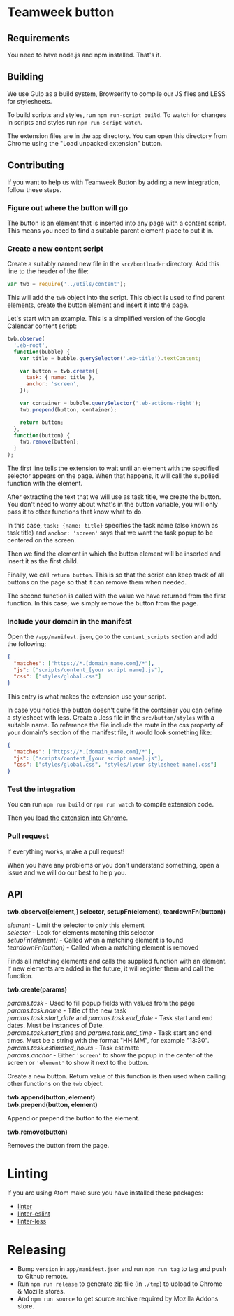 # Teamweek button

## Requirements

You need to have node.js and npm installed. That's it.

## Building

We use Gulp as a build system, Browserify to compile our JS files and LESS for stylesheets.

To build scripts and styles, run `npm run-script build`. To watch for changes in scripts and styles run `npm run-script watch`.

The extension files are in the `app` directory. You can open this directory from Chrome using the "Load unpacked extension" button.

## Contributing

If you want to help us with Teamweek Button by adding a new integration, follow these steps.

### Figure out where the button will go

The button is an element that is inserted into any page with a content script. This means you need to find a suitable parent element place to put it in.

### Create a new content script

Create a suitably named new file in the `src/bootloader` directory. Add this line to the header of the file:

```js
var twb = require('../utils/content');
```

This will add the `twb` object into the script. This object is used to find parent elements, create the button element and insert it into the page.

Let's start with an example. This is a simplified version of the Google Calendar content script:

```js
twb.observe(
  '.eb-root',
  function(bubble) {
    var title = bubble.querySelector('.eb-title').textContent;

    var button = twb.create({
      task: { name: title },
      anchor: 'screen',
    });

    var container = bubble.querySelector('.eb-actions-right');
    twb.prepend(button, container);

    return button;
  },
  function(button) {
    twb.remove(button);
  }
);
```

The first line tells the extension to wait until an element with the specified selector appears on the page. When that happens, it will call the supplied function with the element.

After extracting the text that we will use as task title, we create the button. You don't need to worry about what's in the button variable, you will only pass it to other functions that know what to do.

In this case, `task: {name: title}` specifies the task name (also known as task title) and `anchor: 'screen'` says that we want the task popup to be centered on the screen.

Then we find the element in which the button element will be inserted and insert it as the first child.

Finally, we call `return button`. This is so that the script can keep track of all buttons on the page so that it can remove them when needed.

The second function is called with the value we have returned from the first function. In this case, we simply remove the button from the page.

### Include your domain in the manifest

Open the `/app/manifest.json`, go to the `content_scripts` section and add the following:

```json
{
  "matches": ["https://*.[domain_name.com]/*"],
  "js": ["scripts/content_[your script name].js"],
  "css": ["styles/global.css"]
}
```

This entry is what makes the extension use your script.

In case you notice the button doesn't quite fit the container you can define a stylesheet with less. Create a .less file in the `src/button/styles` with a suitable name. To reference the file include the route in the css property of your domain's section of the manifest file, it would look something like:

```json
{
  "matches": ["https://*.[domain_name.com]/*"],
  "js": ["scripts/content_[your script name].js"],
  "css": ["styles/global.css", "styles/[your stylesheet name].css"]
}
```

### Test the integration

You can run `npm run build` or `npm run watch` to compile extension code.

Then you [load the extension into Chrome](https://developer.chrome.com/extensions/getstarted#unpacked).

### Pull request

If everything works, make a pull request!

When you have any problems or you don't understand something, open a issue and we will do our best to help you.

## API

**twb.observe([element,] selector, setupFn(element), teardownFn(button))**

_element_ - Limit the selector to only this element  
_selector_ - Look for elements matching this selector  
_setupFn(element)_ - Called when a matching element is found  
_teardownFn(button)_ - Called when a matching element is removed

Finds all matching elements and calls the supplied function with an element. If new elements are added in the future, it will register them and call the function.

**twb.create(params)**

_params.task_ - Used to fill popup fields with values from the page  
_params.task.name_ - Title of the new task  
_params.task.start_date_ and _params.task.end_date_ - Task start and end dates. Must be instances of Date.  
_params.task.start_time_ and _params.task.end_time_ - Task start and end times. Must be a string with the format "HH:MM", for example "13:30".  
_params.task.estimated_hours_ - Task estimate  
_params.anchor_ - Either `'screen'` to show the popup in the center of the screen or `'element'` to show it next to the button.

Create a new button. Return value of this function is then used when calling other functions on the `twb` object.

**twb.append(button, element)**  
**twb.prepend(button, element)**

Append or prepend the button to the element.

**twb.remove(button)**

Removes the button from the page.

# Linting

If you are using Atom make sure you have installed these packages:

- [linter](https://atom.io/packages/linter)
- [linter-eslint](https://atom.io/packages/linter-eslint)
- [linter-less](https://atom.io/packages/linter-less)

# Releasing

- Bump `version` in `app/manifest.json` and run `npm run tag` to tag and push to Github remote.
- Run `npm run release` to generate zip file (in `./tmp`) to upload to Chrome & Mozilla stores.
- And `npm run source` to get source archive required by Mozilla Addons store.
